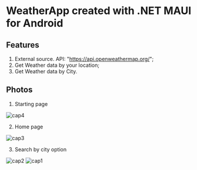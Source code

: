 # WeatherApp created with .NET MAUI for Android

## Features

1. External source. API: "https://api.openweathermap.org/";
2. Get Weather data by your location;
3. Get Weather data by City.

## Photos
1. Starting page

![cap4](https://user-images.githubusercontent.com/94862107/208235898-02d1e1ab-179a-482f-8ef0-4d8db6bb9b36.PNG)

2. Home page

![cap3](https://user-images.githubusercontent.com/94862107/208235910-f34fa429-247e-41cd-822f-028ffa2f5de2.PNG)

3. Search by city option

![cap2](https://user-images.githubusercontent.com/94862107/208235929-9ca13852-6639-4f70-b515-0518e4c21480.PNG)
![cap1](https://user-images.githubusercontent.com/94862107/208235930-1964625d-219f-4bff-9ec0-c5a60fcfb07e.PNG)
